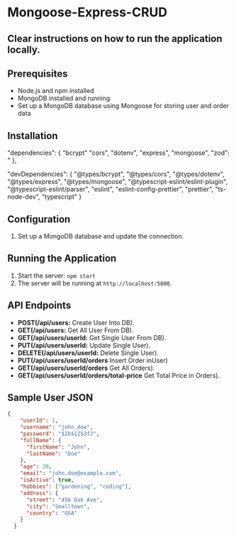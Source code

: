 
# Mongoose-Express-CRUD
## Clear instructions on how to run the application locally.
## Prerequisites
- Node.js and npm installed
- MongoDB installed and running
- Set up a MongoDB database using Mongoose for storing user and order data

## Installation
 "dependencies": {
    "bcrypt"
    "cors",
    "dotenv",
    "express",
    "mongoose",
    "zod": "
  },

  "devDependencies": {
    "@types/bcrypt",
    "@types/cors",
    "@types/dotenv",
    "@types/express",
    "@types/mongoose",
    "@typescript-eslint/eslint-plugin",
    "@typescript-eslint/parser",
    "eslint",
    "eslint-config-prettier",
    "prettier",
    "ts-node-dev",
    "typescript"
  }

## Configuration
1. Set up a MongoDB database and update the connection.

## Running the Application
1. Start the server: `npm start`
2. The server will be running at `http://localhost:5000`.

## API Endpoints
- **POST(/api/users:** Create User Into DB).
- **GET(/api/users:** Get All User From DB).
- **GET(/api/users/userId:** Get Single User From DB).
- **PUT(/api/users/userId:** Update Single User).
- **DELETE(/api/users/userId:** Delete Single User).
- **PUT(/api/users/userId/orders** Insert Order inUser)
- **GET(/api/users/userId/orders** Get All Orders).
- **GET(/api/users/userId/orders/total-price** Get Total Price in Orders).


## Sample User JSON
```json
{
    "userId": 1,
    "username": "john_doe",
    "password": "$2b$12$3fJ",
    "fullName": {
      "firstName": "John",
      "lastName": "Doe"
    },
    "age": 30,
    "email": "john.doe@example.com",
    "isActive": true,
    "hobbies": ["gardening", "coding"],
    "address": {
      "street": "456 Oak Ave",
      "city": "Smalltown",
      "country": "USA"
    }
  }






